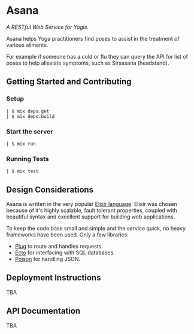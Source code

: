 # Asana

_A RESTful Web Service for Yogis._

Asana helps Yoga practitioners find poses to assist in the treatment of various ailments.

For example if someone has a cold or flu they can query the API for list of poses to help alleviate symptoms, such as Sirsasana (headstand).

## Getting Started and Contributing

### Setup
    | $ mix deps.get
    | $ mix deps.build

### Start the server
    | $ mix run

### Running Tests

    | $ mix test

## Design Considerations

Asana is written in the very popular [Elixir language](http://elixir-lang.org/). Elixir was chosen because of it's highly scalable, fault tolerant properties, coupled with beautiful syntax and excellent support for building web applications.

To keep the code base small and simple and the service quick, no heavy frameworks have been used. Only a few libraries:

 - [Plug](https://github.com/elixir-lang/plug) to route and handles requests.
 - [Ecto](https://github.com/elixir-ecto/ecto) for interfacing with SQL databases.
 - [Poison](https://github.com/devinus/poison) for handling JSON.

## Deployment Instructions

TBA

## API Documentation

TBA

